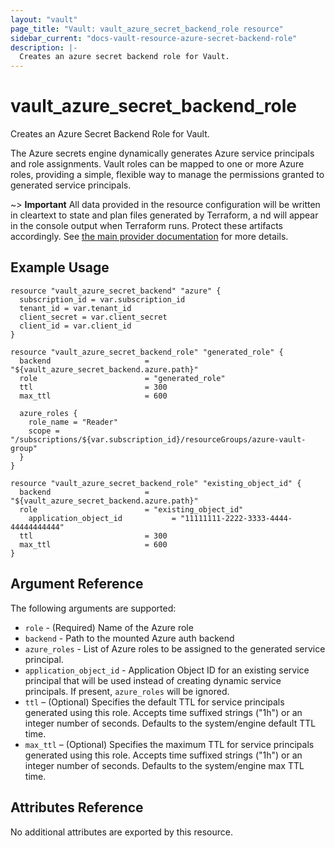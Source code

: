 ```yaml
---
layout: "vault"
page_title: "Vault: vault_azure_secret_backend_role resource"
sidebar_current: "docs-vault-resource-azure-secret-backend-role"
description: |-
  Creates an azure secret backend role for Vault.
---
```


# vault\_azure\_secret\_backend\_role

Creates an Azure Secret Backend Role for Vault.

The Azure secrets engine dynamically generates Azure service principals and role assignments. Vault roles can be mapped to one or more Azure roles, providing a simple, flexible way to manage the permissions granted to generated service principals.

~> **Important** All data provided in the resource configuration will be
written in cleartext to state and plan files generated by Terraform, a  nd
will appear in the console output when Terraform runs. Protect these
artifacts accordingly. See
[the main provider documentation](../index.html)
for more details.

## Example Usage

```hcl
resource "vault_azure_secret_backend" "azure" {
  subscription_id = var.subscription_id
  tenant_id = var.tenant_id
  client_secret = var.client_secret
  client_id = var.client_id
}

resource "vault_azure_secret_backend_role" "generated_role" {
  backend                     = "${vault_azure_secret_backend.azure.path}"
  role                        = "generated_role"
  ttl                         = 300
  max_ttl                     = 600

  azure_roles {
    role_name = "Reader"
    scope =  "/subscriptions/${var.subscription_id}/resourceGroups/azure-vault-group"
  }
}

resource "vault_azure_secret_backend_role" "existing_object_id" {
  backend                     = "${vault_azure_secret_backend.azure.path}"
  role                        = "existing_object_id"
	application_object_id 			= "11111111-2222-3333-4444-44444444444"
  ttl                         = 300
  max_ttl                     = 600
}
```

## Argument Reference

The following arguments are supported:

* `role` - (Required) Name of the Azure role
* `backend` - Path to the mounted Azure auth backend
* `azure_roles` - List of Azure roles to be assigned to the generated service principal.
* `application_object_id` - Application Object ID for an existing service principal that will
   be used instead of creating dynamic service principals. If present, `azure_roles` will be ignored.
* `ttl` – (Optional) Specifies the default TTL for service principals generated using this role.
   Accepts time suffixed strings ("1h") or an integer number of seconds. Defaults to the system/engine default TTL time.
* `max_ttl` – (Optional) Specifies the maximum TTL for service principals generated using this role. Accepts time
   suffixed strings ("1h") or an integer number of seconds. Defaults to the system/engine max TTL time.

## Attributes Reference

No additional attributes are exported by this resource.
